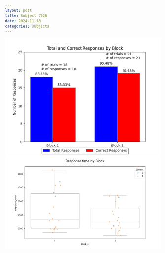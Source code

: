 ```yaml
---
layout: post
title: Subject 7026
date: 2024-11-18
categories: subjects
---
```


![](data/7026/run-6/7026_ATS_responses.png)
![](data/7026/run-6/7026_ATS_rt.png)
